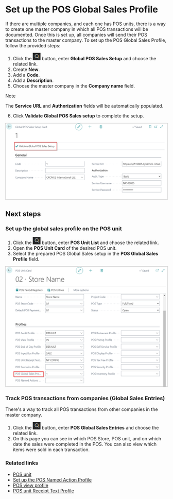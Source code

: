 # Set up the POS Global Sales Profile

If there are multiple companies, and each one has POS units, there is a way to create one master company in which all POS transactions will be documented. Once this is set up, all companies will send their POS transactions to the master company. To set up the POS Global Sales Profile, follow the provided steps:

1. Click the ![Lightbulb that opens the Tell Me feature](../../../images/Icons/Lightbulb_icon.png "Tell Me what you want to do") button, enter **Global POS Sales Setup** and choose the related link.     
2. Create **New**.
3. Add a **Code**.
4. Add a **Description**.
5. Choose the master company in the **Company name** field.

> [!Note]
> The **Service URL** and **Authorization** fields will be automatically populated.

6. Click **Validate Global POS Sales setup** to complete the setup.

![POS_Validate](../images/Validate.png)

## Next steps

### Set up the global sales  profile on the POS unit

1.  Click the ![Lightbulb that opens the Tell Me feature](../../../images/Icons/Lightbulb_icon.png "Tell Me what you want to do") button, enter **POS Unit List** and choose the related link.
2. Open the **POS Unit Card** of the desired POS unit.
3. Select the prepared POS Global Sales setup in the **POS Global Sales Profile** field.

![POS_unit](../images/POS_Store_Profile.png)


### Track POS transactions from companies (Global Sales Entries)

There's a way to track all POS transactions from other companies in the master company. 

1. Click the ![Lightbulb that opens the Tell Me feature](../../../images/Icons/Lightbulb_icon.png "Tell Me what you want to do") button, enter **POS Global Sales Entries** and choose the related link.
2. On this page you can see in which POS Store, POS unit, and on which date the sales were completed in the POS. You can also view which items were sold in each transaction.

### Related links

- [POS unit](../explanation/POSUnit.md)
- [Set up the POS Named Action Profile](Named_Action_Code.md)
- [POS view profile](../reference/POS_view_profile.md)
- [POS unit Receipt Text Profile](../explanation/POS_unit_Receipt_profile.md)